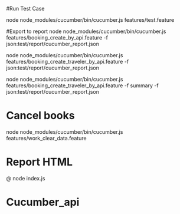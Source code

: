 #Run Test Case

node node_modules/cucumber/bin/cucumber.js features/test.feature

#Export to report
node node_modules/cucumber/bin/cucumber.js features/booking_create_by_api.feature -f json:test/report/cucumber_report.json

node node_modules/cucumber/bin/cucumber.js features/booking_create_traveler_by_api.feature -f json:test/report/cucumber_report.json

node node_modules/cucumber/bin/cucumber.js features/booking_create_traveler_by_api.feature -f summary -f json:test/report/cucumber_report.json

# Cancel books

node node_modules/cucumber/bin/cucumber.js features/work_clear_data.feature

# Report HTML

@ node index.js

# Cucumber_api
